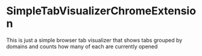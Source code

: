 # SimpleTabVisualizerChromeExtension
This is just a simple browser tab visualizer that shows tabs grouped by domains and counts how many of each are currently opened
